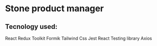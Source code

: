 # Stone product manager

## Tecnology used:

React
Redux Toolkit
Formik
Tailwind Css
Jest
React Testing library
Axios

